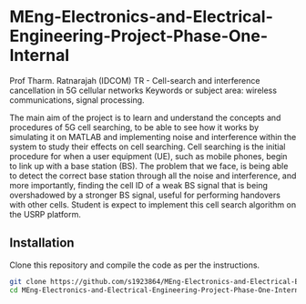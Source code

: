 # MEng-Electronics-and-Electrical-Engineering-Project-Phase-One-Internal

Prof Tharm. Ratnarajah (IDCOM)
TR - Cell-search and interference cancellation in 5G cellular networks
Keywords or subject area: wireless communications, signal processing.

The main aim of the project is to learn and understand the concepts and procedures of 5G cell
searching, to be able to see how it works by simulating it on MATLAB and implementing noise and
interference within the system to study their effects on cell searching. Cell searching is the initial
procedure for when a user equipment (UE), such as mobile phones, begin to link up with a base station
(BS). The problem that we face, is being able to detect the correct base station through all the noise
and interference, and more importantly, finding the cell ID of a weak BS signal that is being overshadowed by a stronger BS signal, useful for performing handovers with other cells. Student is expect to
implement this cell search algorithm on the USRP platform.



## Installation

Clone this repository and compile the code as per the instructions.

```bash
git clone https://github.com/s1923864/MEng-Electronics-and-Electrical-Engineering-Project-Phase-One-Internal.git
cd MEng-Electronics-and-Electrical-Engineering-Project-Phase-One-Internal
